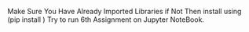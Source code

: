 Make Sure You Have Already Imported Libraries if Not Then install using (pip install <library Name >)
Try to run 6th Assignment on Jupyter NoteBook.
